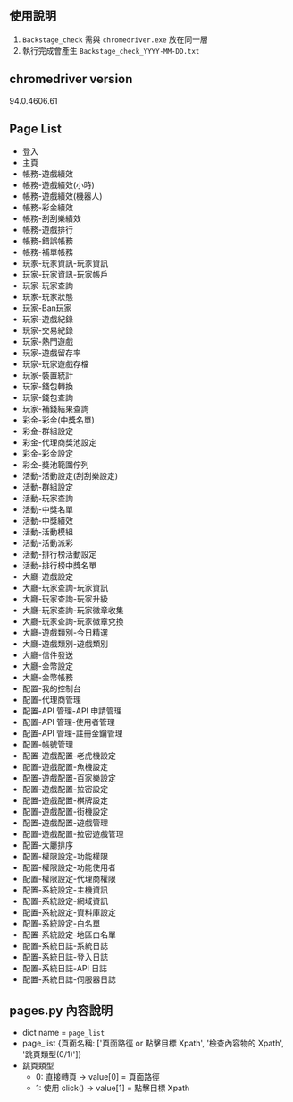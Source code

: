 使用說明
----
1. `Backstage_check` 需與 `chromedriver.exe` 放在同一層
2. 執行完成會產生 `Backstage_check_YYYY-MM-DD.txt`

chromedriver version
----
94.0.4606.61

Page List
----
+ 登入
+ 主頁
+ 帳務-遊戲績效
+ 帳務-遊戲績效(小時)
+ 帳務-遊戲績效(機器人)
+ 帳務-彩金績效
+ 帳務-刮刮樂績效
+ 帳務-遊戲排行
+ 帳務-錯誤帳務
+ 帳務-補單帳務
+ 玩家-玩家資訊-玩家資訊
+ 玩家-玩家資訊-玩家帳戶
+ 玩家-玩家查詢
+ 玩家-玩家狀態
+ 玩家-Ban玩家
+ 玩家-遊戲紀錄
+ 玩家-交易紀錄
+ 玩家-熱門遊戲
+ 玩家-遊戲留存率
+ 玩家-玩家遊戲存檔
+ 玩家-裝置統計
+ 玩家-錢包轉換
+ 玩家-錢包查詢
+ 玩家-補錢結果查詢
+ 彩金-彩金(中獎名單)
+ 彩金-群組設定
+ 彩金-代理商獎池設定
+ 彩金-彩金設定
+ 彩金-獎池範圍佇列
+ 活動-活動設定(刮刮樂設定)
+ 活動-群組設定
+ 活動-玩家查詢
+ 活動-中獎名單
+ 活動-中獎績效
+ 活動-活動模組
+ 活動-活動派彩
+ 活動-排行榜活動設定
+ 活動-排行榜中獎名單
+ 大廳-遊戲設定
+ 大廳-玩家查詢-玩家資訊
+ 大廳-玩家查詢-玩家升級
+ 大廳-玩家查詢-玩家徽章收集
+ 大廳-玩家查詢-玩家徽章兌換
+ 大廳-遊戲類別-今日精選
+ 大廳-遊戲類別-遊戲類別
+ 大廳-信件發送
+ 大廳-金幣設定
+ 大廳-金幣帳務
+ 配置-我的控制台
+ 配置-代理商管理
+ 配置-API 管理-API 申請管理
+ 配置-API 管理-使用者管理
+ 配置-API 管理-註冊金鑰管理
+ 配置-帳號管理
+ 配置-遊戲配置-老虎機設定
+ 配置-遊戲配置-魚機設定
+ 配置-遊戲配置-百家樂設定
+ 配置-遊戲配置-拉密設定
+ 配置-遊戲配置-棋牌設定
+ 配置-遊戲配置-街機設定
+ 配置-遊戲配置-遊戲管理
+ 配置-遊戲配置-拉密遊戲管理
+ 配置-大廳排序
+ 配置-權限設定-功能權限
+ 配置-權限設定-功能使用者
+ 配置-權限設定-代理商權限
+ 配置-系統設定-主機資訊
+ 配置-系統設定-網域資訊
+ 配置-系統設定-資料庫設定
+ 配置-系統設定-白名單
+ 配置-系統設定-地區白名單
+ 配置-系統日誌-系統日誌
+ 配置-系統日誌-登入日誌
+ 配置-系統日誌-API 日誌
+ 配置-系統日誌-伺服器日誌

pages.py 內容說明
----
+ dict name = `page_list`
+ page_list {頁面名稱: ['頁面路徑 or 點擊目標 Xpath', '檢查內容物的 Xpath', '跳頁類型(0/1)']}
+ 跳頁類型
  + 0: 直接轉頁 -> value[0] = 頁面路徑
  + 1: 使用 click() -> value[1] = 點擊目標 Xpath